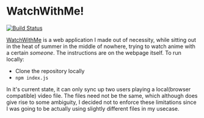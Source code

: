 # WatchWithMe!
[![Build Status](https://travis-ci.com/ssd71/watchwithme.svg?branch=master)](https://travis-ci.com/ssd71/watchwithme)


[WatchWithMe](https://binge-together.herokuapp.com/) is a web application I made out of necessity, while sitting out in the heat of summer in the middle of nowhere, trying to watch anime with a certain _someone_. The instructions are on the webpage itself. To run locally:

- Clone the repository locally
- `npm index.js`

In it's current state, it can only sync up two users playing a local(browser compatible) video file. The files need not be the same, which although does give rise to some ambiguity, I decided not to enforce these limitations since I was going to be actually using slightly different files in my usecase.
